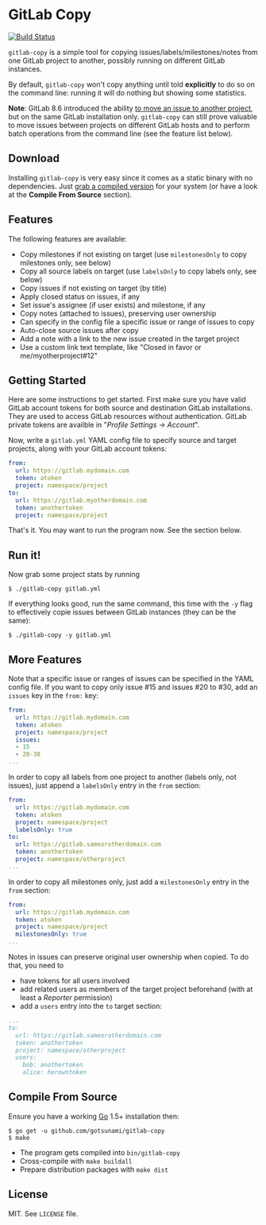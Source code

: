 
# GitLab Copy

[![Build Status](https://travis-ci.org/gotsunami/gitlab-copy.svg?branch=master)](https://travis-ci.org/gotsunami/gitlab-copy)

`gitlab-copy` is a simple tool for copying issues/labels/milestones/notes from one GitLab project to another, possibly running on different GitLab instances.

By default, `gitlab-copy` won't copy anything until told **explicitly** to do so on the command line: running it will do nothing but showing some statistics.

**Note**: GitLab 8.6 introduced the ability [to move an issue to another project](https://about.gitlab.com/2016/03/22/gitlab-8-6-released/), but on the same GitLab installation only. `gitlab-copy` can still prove valuable to move issues between projects on different GitLab hosts and to perform batch operations from the command line (see the feature list below).

## Download

Installing `gitlab-copy` is very easy since it comes as a static binary with no dependencies. Just [grab a compiled version](https://github.com/gotsunami/gitlab-copy/releases/latest) for your system (or have a look at the **Compile From Source** section).

## Features

The following features are available:

- Copy milestones if not existing on target (use `milestonesOnly` to copy milestones only, see below)
- Copy all source labels on target (use `labelsOnly` to copy labels only, see below)
- Copy issues if not existing on target (by title)
- Apply closed status on issues, if any
- Set issue's assignee (if user exists) and milestone, if any
- Copy notes (attached to issues), preserving user ownership
- Can specify in the config file a specific issue or range of issues to copy
- Auto-close source issues after copy
- Add a note with a link to the new issue created in the target project
- Use a custom link text template, like "Closed in favor or me/myotherproject#12"

## Getting Started

Here are some instructions to get started. First make sure you have valid GitLab account tokens for both source and destination GitLab installations. They are used to access GitLab resources without authentication. GitLab private tokens are availble in "*Profile Settings* -> *Account*".

Now, write a `gitlab.yml` YAML config file to specify source and target projects, along with your GitLab account tokens:

```yaml
from:
  url: https://gitlab.mydomain.com
  token: atoken
  project: namespace/project
to:
  url: https://gitlab.myotherdomain.com
  token: anothertoken
  project: namespace/project
```

That's it. You may want to run the program now. See the section below.

## Run it!

Now grab some project stats by running
```
$ ./gitlab-copy gitlab.yml
```

If everything looks good, run the same command, this time with the `-y` flag to effectively copie issues between GitLab
instances (they can be the same):
```
$ ./gitlab-copy -y gitlab.yml
```

## More Features

Note that a specific issue or ranges of issues can be specified in the YAML config file. If you want to
copy only issue #15 and issues #20 to #30, add an `issues` key in the `from:` key:

```yaml
from:
  url: https://gitlab.mydomain.com
  token: atoken
  project: namespace/project
  issues:
  - 15
  - 20-30
...
```

In order to copy all labels from one project to another (labels only, not issues), just append a `labelsOnly`
entry in the `from` section:

```yaml
from:
  url: https://gitlab.mydomain.com
  token: atoken
  project: namespace/project
  labelsOnly: true
to:
  url: https://gitlab.sameorotherdomain.com
  token: anothertoken
  project: namespace/otherproject
...
```

In order to copy all milestones only, just add a `milestonesOnly` entry in the `from` section:
```yaml
from:
  url: https://gitlab.mydomain.com
  token: atoken
  project: namespace/project
  milestonesOnly: true
...
```

Notes in issues can preserve original user ownership when copied. To do that, you need
to

- have tokens for all users involved
- add related users as members of the target project beforehand (with at least a *Reporter* permission)
- add a `users` entry into the `to` target section:

```yaml
...
to:
  url: https://gitlab.sameorotherdomain.com
  token: anothertoken
  project: namespace/otherproject
  users:
    bob: anothertoken
    alice: herowntoken
```

## Compile From Source

Ensure you have a working [Go](https://www.golang.org) 1.5+ installation then:
```
$ go get -u github.com/gotsunami/gitlab-copy
$ make
```

- The program gets compiled into `bin/gitlab-copy`
- Cross-compile with `make buildall`
- Prepare distribution packages with `make dist`

## License

MIT. See `LICENSE` file.
